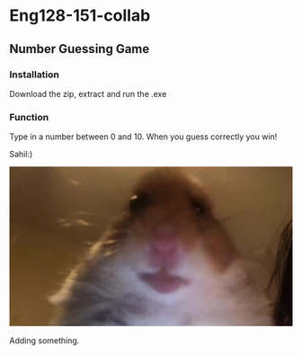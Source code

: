 # Eng128-151-collab

## Number Guessing Game

### Installation
Download the zip, extract and run the .exe

### Function
Type in a number between 0 and 10. When you guess correctly you win!

Sahil:)

![hamstser](img/hamster.jpg)

Adding something.

